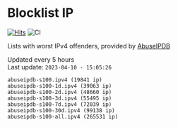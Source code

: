 # Blocklist IP

[![Hits](https://hits.seeyoufarm.com/api/count/incr/badge.svg?url=https%3A%2F%2Fgithub.com%2Fborestad%2Fblocklist-ip%2F&count_bg=%2379C83D&title_bg=%23555555&icon=&icon_color=%23E7E7E7&title=hits&edge_flat=false)](https://hits.seeyoufarm.com)  ![CI](https://img.shields.io/github/workflow/status/borestad/blocklist-ip/CI?style=flat-square)

Lists with worst IPv4 offenders, provided by [AbuseIPDB](https://www.abuseipdb.com/)

<!-- FOOTER-PLACEHOLDER -->
Updated every 5 hours<br>
Last update: `2023-04-10 - 15:05:26`
```
abuseipdb-s100.ipv4 (19841 ip)
abuseipdb-s100-1d.ipv4 (39063 ip)
abuseipdb-s100-2d.ipv4 (48660 ip)
abuseipdb-s100-3d.ipv4 (55495 ip)
abuseipdb-s100-7d.ipv4 (72039 ip)
abuseipdb-s100-30d.ipv4 (99138 ip)
abuseipdb-s100-all.ipv4 (265531 ip)
```
